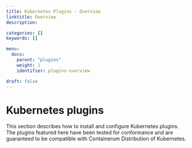```yaml
---
title: Kubernetes Plugins - Overview
linktitle: Overview
description:

categories: []
keywords: []

menu:
  docs:
    parent: "plugins"
    weight: 1
    identifier: plugins-overview

draft: false
---
```


# Kubernetes plugins
This section describes how to install and configure Kubernetes plugins.  
The plugins featured here have been tested for conformance and are guaranteed to be compatible with Containerum Distribution of Kubernetes.
